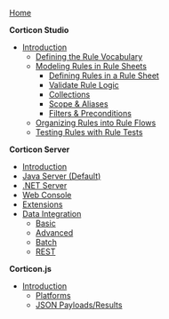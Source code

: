[Home](README.md)

**Corticon Studio**

  - [Introduction](studio/README.md)
    - [Defining the Rule Vocabulary](studio/vocabulary/README.md)
    - [Modeling Rules in Rule Sheets](studio/rulesheets/)
      - [Defining Rules in a Rule Sheet](studio/rulesheets/Defining-rules-in-a-Rulesheet.md)
      - [Validate Rule Logic](studio/rulesheets/logical-integrity.md)
      - [Collections](studio/rulesheets/collections.md)
      - [Scope & Aliases](studio/rulesheets/scope-and-aliases.md)
      - [Filters & Preconditions](studio/rulesheets/filters-preconditions.md)
    - [Organizing Rules into Rule Flows](studio/ruleflows/)
    - [Testing Rules with Rule Tests](studio/ruletests/)

**Corticon Server**

  - [Introduction](server/README.md)
  - [Java Server (Default)](server/java.md)
  - [.NET Server](server/net.md)
  - [Web Console](server/console.md)
  - [Extensions](server/extending.md)
  - [Data Integration](server/data/README.md)
    - [Basic](server/data/edc.md)
    - [Advanced](server/data/adc.md)
    - [Batch](server/data/batch.md)
    - [REST](server/data/rest.md)

**Corticon.js**

  - [Introduction](js/README.md)
    - [Platforms](js/platforms.md)
    - [JSON Payloads/Results](js/json-payloads.md)

